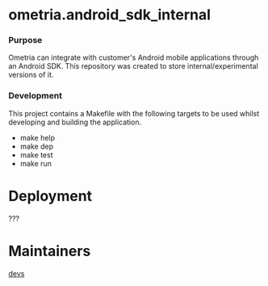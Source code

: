 # ometria.android_sdk_internal

### Purpose

Ometria can integrate with customer's Android mobile applications through an Android SDK. This repository was created to store internal/experimental versions of it.

### Development

This project contains a Makefile with the following targets to be used whilst developing and building the application.

- make help
- make dep
- make test
- make run

# Deployment

???

# Maintainers 

[devs](https://github.com/orgs/Ometria/teams/devs)
